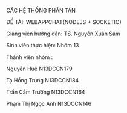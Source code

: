 CÁC HỆ THỐNG PHÂN TÁN

ĐỀ TÀI: WEBAPPCHAT(NODEJS + SOCKETIO)

Giảng viên hướng dẫn: 	TS. Nguyễn Xuân Sâm

Sinh viên thực hiện:	  Nhóm 13

Thành viên nhóm : 

Nguyễn Huệ		          N13DCCN179

Tạ Hồng Trung		        N13DCCN184

Trần Cẩm Trường		      N13DCCN164

Phạm Thị Ngọc Anh   	  N13DCCN146


